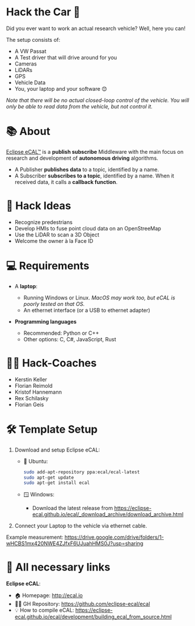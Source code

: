 # Hack the Car 🚗

Did you ever want to work an actual research vehicle? Well, here you can!

The setup consists of:

- A VW Passat
- A Test driver that will drive around for you
- Cameras
- LiDARs
- GPS
- Vehicle Data
- You, your laptop and your software 😊

_Note that there will be no actual closed-loop control of the vehicle. You will only be able to read data from the vehicle, but not control it._

# 📚 About

[Eclipse eCAL™](http://ecal.io) is a **publish subscribe** Middleware with the main focus on research and development of **autonomous driving** algorithms.

- A Publisher **publishes data** to a topic, identified by a name.
- A Subscriber **subscribes to a topic**, identified by a name. When it received data, it calls a **callback function**.

# 👾 Hack Ideas

- Recognize predestrians
- Develop HMIs to fuse point cloud data on an OpenStreeMap
- Use the LiDAR to scan a 3D Object
- Welcome the owner à la Face ID

# 💻 Requirements

- A **laptop**:
    - Running Windows or Linux.
      _MacOS may work too, but eCAL is poorly tested on that OS._
    - An ethernet interface (or a USB to ethernet adapter)

- **Programming languages**
    - Recommended: Python or C++
    - Other options: C, C#, JavaScript, Rust

# 👨‍🏫 Hack-Coaches

- Kerstin Keller
- Florian Reimold
- Kristof Hannemann
- Rex Schilasky
- Florian Geis

# 🛠 Template Setup

1. Download and setup Eclipse eCAL:
    - 🐧 Ubuntu:
        ```bash
        sudo add-apt-repository ppa:ecal/ecal-latest
        sudo apt-get update
        sudo apt-get install ecal
        ```

    - 🪟 Windows:
        - Download the latest release from https://eclipse-ecal.github.io/ecal/_download_archive/download_archive.html

2. Connect your Laptop to the vehicle via ethernet cable.

Example measurement:
https://drive.google.com/drive/folders/1-wHCBS1mx420NWE4ZJfxF6UJuahHMS0J?usp=sharing

# 👀 All necessary links

**Eclipse eCAL**:
- 🏠 Homepage: http://ecal.io
- 👨‍💻 GH Repository: https://github.com/eclipse-ecal/ecal
- 💡 How to compile eCAL: https://eclipse-ecal.github.io/ecal/development/building_ecal_from_source.html
